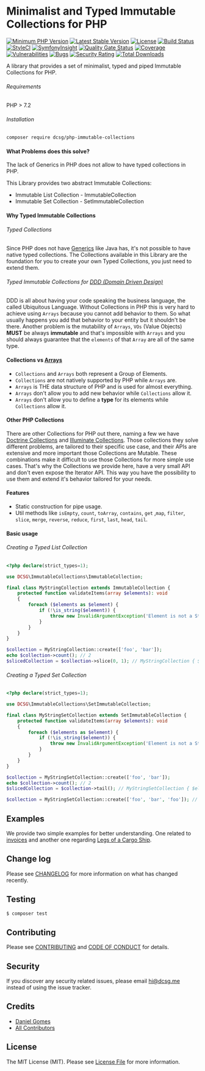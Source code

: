# Minimalist and Typed Immutable Collections for PHP

[![Minimum PHP Version](https://img.shields.io/badge/php-%3E%3D7.2-blue.svg)](https://php.net/)
[![Latest Stable Version](https://poser.pugx.org/dcsg/php-immutable-collections/v/stable)](https://packagist.org/packages/dcsg/php-immutable-collections)
[![License](https://poser.pugx.org/dcsg/php-immutable-collections/license)](https://packagist.org/packages/dcsg/php-immutable-collections)
[![Build Status](https://travis-ci.org/dcsg/php-immutable-collections.svg?branch=master)](https://travis-ci.org/dcsg/php-immutable-collections)
[![StyleCI](https://github.styleci.io/repos/165499278/shield?branch=master)](https://github.styleci.io/repos/165499278)
[![SymfonyInsight](https://insight.symfony.com/projects/8cc27627-24e7-407c-9839-766c9946eb2c/mini.svg)](https://insight.symfony.com/projects/8cc27627-24e7-407c-9839-766c9946eb2c)
[![Quality Gate Status](https://sonarcloud.io/api/project_badges/measure?project=dcsg_php-immutable-collections&metric=alert_status)](https://sonarcloud.io/dashboard?id=dcsg_php-immutable-collections)
[![Coverage](https://sonarcloud.io/api/project_badges/measure?project=dcsg_php-immutable-collections&metric=coverage)](https://sonarcloud.io/dashboard?id=dcsg_php-immutable-collections)
[![Vulnerabilities](https://sonarcloud.io/api/project_badges/measure?project=dcsg_php-immutable-collections&metric=vulnerabilities)](https://sonarcloud.io/dashboard?id=dcsg_php-immutable-collections)
[![Bugs](https://sonarcloud.io/api/project_badges/measure?project=dcsg_php-immutable-collections&metric=bugs)](https://sonarcloud.io/dashboard?id=dcsg_php-immutable-collections)
[![Security Rating](https://sonarcloud.io/api/project_badges/measure?project=dcsg_php-immutable-collections&metric=security_rating)](https://sonarcloud.io/dashboard?id=dcsg_php-immutable-collections)
[![Total Downloads](https://poser.pugx.org/dcsg/php-immutable-collections/downloads)](https://packagist.org/packages/dcsg/php-immutable-collections)

A library that provides a set of minimalist, typed and piped Immutable Collections for PHP.

###### Requirements

PHP > 7.2

###### Installation

```bash
composer require dcsg/php-immutable-collections
```

#### What Problems does this solve?

The lack of Generics in PHP does not allow to have typed collections in PHP.

This Library provides two abstract Immutable Collections:

* Immutable List Collection - ImmutableCollection
* Immutable Set Collection - SetImmutableCollection

#### Why Typed Immutable Collections

###### Typed Collections

Since PHP does not have [Generics](https://en.wikipedia.org/wiki/Generics_in_Java) like Java has, it's not possible to have native typed collections.
The Collections available in this Library are the foundation for you to create your own Typed Collections, you just need to extend them.

###### Typed Immutable Collections for [DDD (Domain Driven Design)](https://en.wikipedia.org/wiki/Domain-driven_design)

DDD is all about having your code speaking the business language, the called Ubiquitous Language. Without Collections in PHP this is very hard to achieve using `Arrays` because you cannot add behavior to them. So what usually happens you add that behavior to your entity but it shouldn't be there. Another problem is the mutability of `Arrays`, `VOs` (Value Objects) **MUST** be always **immutable** and that's impossible with `Arrays` and you should always guarantee that the `elements` of that `Array` are all of the same type. 

#### Collections vs [Arrays](https://secure.php.net/manual/pt_BR/language.types.array.php)

* `Collections` and `Arrays` both represent a Group of Elements.
* `Collections` are not natively supported by PHP while `Arrays` are.
* `Arrays` is THE data structure of PHP and is used for almost everything.
* `Arrays` don't allow you to add new behavior while `Collections` allow it.
* `Arrays` don't allow you to define a **type** for its elements while `Collections` allow it.  

#### Other PHP Collections

There are other Collections for PHP out there, naming a few we have [Doctrine Collections](https://github.com/doctrine/collections/tree/master/lib/Doctrine/Common/Collections) and [Illuminate Collections](https://github.com/illuminate/support/blob/master/Collection.php).
Those collections they solve different problems, are tailored to their specific use case, and their APIs are extensive and more important those Collections are Mutable.
These combinations make it difficult to use those Collections for more simple use cases.
That's why the Collections we provide here, have a very small API and don't even expose the Iterator API.
This way you have the possibility to use them and extend it's behavior tailored for your needs. 

#### Features

* Static construction for pipe usage.
* Util methods like `isEmpty`, `count`, `toArray`, `contains`, `get` ,`map`, `filter`, `slice`, `merge`, `reverse`, `reduce`, `first`, `last`, `head`, `tail`.

#### Basic usage

###### Creating a Typed List Collection

```php
<?php declare(strict_types=1);

use DCSG\ImmutableCollections\ImmutableCollection;

final class MyStringCollection extends ImmutableCollection {
    protected function validateItems(array $elements): void
    {
        foreach ($elements as $element) {
            if (!\is_string($element)) {
                throw new InvalidArgumentException('Element is not a String.');
            }
        }
    }
}

$collection = MyStringCollection::create(['foo', 'bar']);
echo $collection->count(); // 2
$slicedCollection = $collection->slice(0, 1); // MyStringCollection { $elements=['foo']}
```

###### Creating a Typed Set Collection

```php
<?php declare(strict_types=1);

use DCSG\ImmutableCollections\SetImmutableCollection;

final class MyStringSetCollection extends SetImmutableCollection {
    protected function validateItems(array $elements): void
    {
        foreach ($elements as $element) {
            if (!\is_string($element)) {
                throw new InvalidArgumentException('Element is not a String.');
            }
        }
    }
}

$collection = MyStringSetCollection::create(['foo', 'bar']);
echo $collection->count(); // 2
$slicedCollection = $collection->tail(); // MyStringSetCollection { $elements=['bar']}

$collection = MyStringSetCollection::create(['foo', 'bar', 'foo']); // Throws InvalidArgumentException
```

## Examples

We provide two simple examples for better understanding. One related to [invoices](https://github.com/dcsg/php-immutable-collections/blob/master/examples/Invoices/app.php) and another one regarding [Legs of a Cargo Ship](https://github.com/dcsg/php-immutable-collections/blob/master/examples/CargoLegs/app.php).

## Change log

Please see [CHANGELOG](CHANGELOG.md) for more information on what has changed recently.

## Testing

```bash
$ composer test
```

## Contributing

Please see [CONTRIBUTING](CONTRIBUTING.md) and [CODE OF CONDUCT](CODE_OF_CONDUCT.md) for details.

## Security

If you discover any security related issues, please email hi@dcsg.me instead of using the issue tracker.

## Credits

- [Daniel Gomes][link-author]
- [All Contributors][link-contributors]

## License

The MIT License (MIT). Please see [License File](LICENSE.md) for more information.

[link-author]: https://github.com/dcsg
[link-contributors]: ../../contributors
